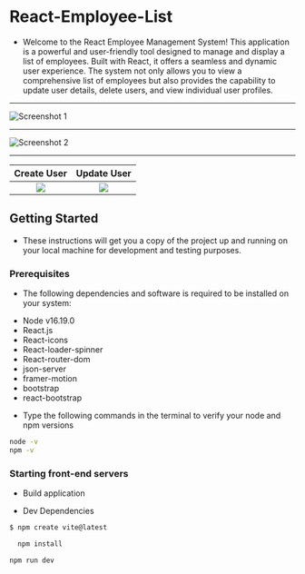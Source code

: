 # React-Employee-List

* Welcome to the React Employee Management System! This application is a powerful and user-friendly tool designed to manage and display a list of employees. Built with React, it offers a seamless and dynamic user experience. The system not only allows you to view a  comprehensive list of employees but also provides the capability to update user details, delete users, and view individual user profiles.

---

![Screenshot 1](https://github.com/americanoame/React-Employee-List/assets/77306236/8366a4ad-c520-400a-9944-65a694082ec5)

---

![Screenshot 2](https://github.com/americanoame/React-Employee-List/assets/77306236/e87c0e1c-931f-45a9-9461-45af65b76575)

---

Create User                |  Update User
:-------------------------:|:-------------------------:
![](https://github.com/americanoame/React-Employee-List/assets/77306236/769e7266-dfd3-4dcb-91fe-53306d0132e9)  |  ![](https://github.com/americanoame/React-Employee-List/assets/77306236/5a92ac78-98b3-4b38-ae78-67feaf95ad77)

## Getting Started

* These instructions will get you a copy of the project up and running on your local machine for development and testing purposes.

### Prerequisites

* The following dependencies and software is required to be installed on your system:

- Node v16.19.0
- React.js
- React-icons
- React-loader-spinner
- React-router-dom
- json-server
- framer-motion
- bootstrap
- react-bootstrap

* Type the following commands in the terminal to verify your node and npm versions

```bash
node -v
npm -v
```

### Starting front-end servers

- Build application

- Dev Dependencies

```bash
$ npm create vite@latest
```

```bash
  npm install
```

```bash
npm run dev
```

